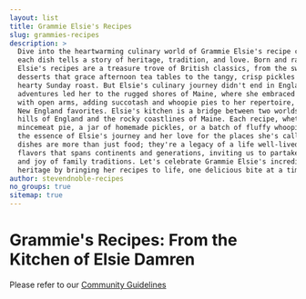 ```yaml
---
layout: list
title: Grammie Elsie's Recipes
slug: grammies-recipes
description: >
  Dive into the heartwarming culinary world of Grammie Elsie's recipe collection, where
  each dish tells a story of heritage, tradition, and love. Born and raised in England,
  Elsie's recipes are a treasure trove of British classics, from the sweet, indulgent
  desserts that grace afternoon tea tables to the tangy, crisp pickles that accompany a
  hearty Sunday roast. But Elsie's culinary journey didn't end in England. Her
  adventures led her to the rugged shores of Maine, where she embraced the local cuisine
  with open arms, adding succotash and whoopie pies to her repertoire, alongside other
  New England favorites. Elsie's kitchen is a bridge between two worlds, the rolling
  hills of England and the rocky coastlines of Maine. Each recipe, whether it's a
  mincemeat pie, a jar of homemade pickles, or a batch of fluffy whoopie pies, carries
  the essence of Elsie's journey and her love for the places she's called home. These
  dishes are more than just food; they're a legacy of a life well-lived, a collection of
  flavors that spans continents and generations, inviting us to partake in the comfort
  and joy of family traditions. Let's celebrate Grammie Elsie's incredible culinary
  heritage by bringing her recipes to life, one delicious bite at a time.
author: stevendnoble-recipes
no_groups: true
sitemap: true
---
```


# Grammie's Recipes: From the Kitchen of Elsie Damren

Please refer to our [Community Guidelines](/community-guidelines)
